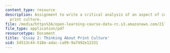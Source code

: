 ```yaml
---
content_type: resource
description: Assignment to write a critical analysis of an aspect of contemporary
  print culture.
file: /media/https%3A/open-learning-course-data-rc.s3.amazonaws.com/21l-015-introduction-to-media-studies-fall-2003/54513c44518eadacca099a7492e12331_essay2.pdf
file_type: application/pdf
resourcetype: Document
title: 'Essay 2: Thinking About Print Culture'
uid: 54513c44-518e-adac-ca09-9a7492e12331
---
```

